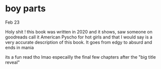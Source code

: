 # boy parts

Feb 23

Holy shit ! this book was written in 2020 and it shows, saw someone on goodreads call it American Pyscho for hot girls and that I would say is a
very accurate description of this book. It goes from edgy to absurd and ends in mania

its a fun read tho lmao especailly the final few chapters after the "big title reveal"
